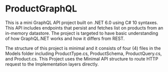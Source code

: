 # ProductGraphQL
This is a mini GraphQL API project built on .NET 6.0 using C# 10 syntaxes. This API includes endpoints that persist and fetches list on products from an in-memory datastore. The project is targeted to have basic understanding of how GraphQL.NET works and how it differs from REST.

The structure of this project is minimal and it consists of four (4) files in the Models folder including ProductType.cs, ProductSchema, ProductQuery.cs, and Product.cs.
This Project uses the Minimal API structure to route HTTP request to the Implementation layers directly.
